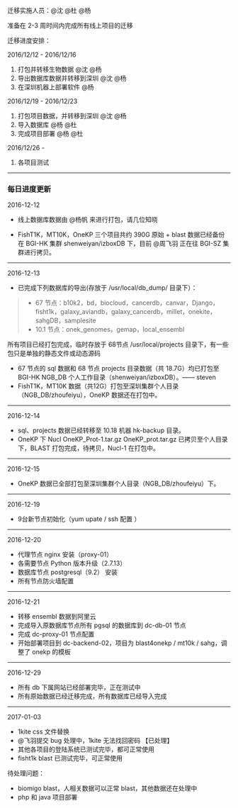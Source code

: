 迁移实施人员：@沈 @杜 @杨

准备在 2-3 周时间内完成所有线上项目的迁移

迁移进度安排：

2016/12/12 - 2016/12/16

1. 打包并转移生物数据 @沈 @杨
2. 导出数据库数据并转移到深圳 @沈 @杨
3. 在深圳机器上部署软件 @杨

2016/12/19 - 2016/12/23

1. 打包项目数据，并转移到深圳 @沈 @杨
2. 导入数据库 @杨 @杜
3. 完成项目部署 @杨 @杜

2016/12/26 - 

1. 各项目测试

------
  
### 每日进度更新

2016-12-12 

- 线上数据库数据由 @杨帆 来进行打包，请几位知晓

- FishT1K，MT10K，OneKP 三个项目共约 390G 原始 + blast 数据已经备份在 BGI-HK 集群 shenweiyan/izboxDB 下，目前 @周飞羽 正在往 BGI-SZ 集群进行拷贝。

-----

2016-12-13

- 已完成下列数据库的导出(存放于 /usr/local/db_dump/ 目录下）：

> - 67 节点：b10k2，bd，biocloud，cancerdb，canvar，Django，fisht1k，galaxy_aviandb，galaxy_cancerdb，millet，onekite，sahgDB，samplesite
> - 10.1 节点：onek_genomes，gemap，local_ensembl

  所有项目已经打包完成，临时存放于 68节点 /usr/local/projects 目录下，有一些包只是单独的静态文件或动态源码

- 67 节点的 sql 数据和 68 节点 projects 目录数据（共 18.7G）均已打包至 BGI-HK NGB_DB 个人工作目录（shenweiyan/izboxDB）。—— steven
- FishT1K，MT10K 数据（共12G）打包至深圳集群个人目录（NGB_DB/zhoufeiyu），OneKP 数据还在打包中。

-----

2016-12-14
- sql、projects 数据已经转移至 10.18 机器 hk-backup 目录。
- OneKP 下  Nucl  OneKP_Prot-1.tar.gz  OneKP_prot.tar.gz 已拷贝至个人目录下，BLAST 打包完成，待拷贝，Nucl-1 在打包中。

-----

2016-12-15
- OneKP 数据已全部打包至深圳集群个人目录（NGB_DB/zhoufeiyu）下。

------

2016-12-19
- 9台新节点初始化（yum upate / ssh 配置 ）

------

2016-12-20
- 代理节点 nginx 安装（proxy-01）
- 各需要节点 Python 版本升级（2.7.13）
- 数据库节点 postgresql（9.2） 安装
- 所有节点防火墙配置

------

2016-12-21
- 转移 ensembl 数据到阿里云
- 完成导入原数据库节点所有 pgsql 的数据库到 dc-db-01 节点
- 完成 dc-proxy-01 节点配置
- 开始部署项目到 dc-backend-02，项目为 blast4onekp / mt10k / sahg，调整了 onekp 的模板

------

2016-12-29
  - 所有 db 下属网站已经部署完毕，正在测试中
  - 所有原始数据已经迁移完成，所有数据库已经导入完成

------

2017-01-03
  - 1kite css 文件替换
  - @飞羽提交 bug 处理中，1kite 无法找回密码 【已处理】
  -  其他各项目的登陆系统已测试完毕，都可正常使用
  - fisht1k blast 已测试完毕，可正常使用

待处理问题：
 - biomigo blast，人相关数据可以正常 blast，其他数据还在处理中
 - php 和 java 项目部署
